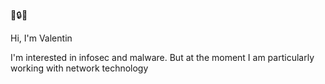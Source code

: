 <!--
Valentin Binotto
@valentinbinotto
v434.org
-->
🙏🔒🍣

Hi, I'm Valentin 

I'm interested in infosec and malware. But at the moment I am particularly working with network technology
